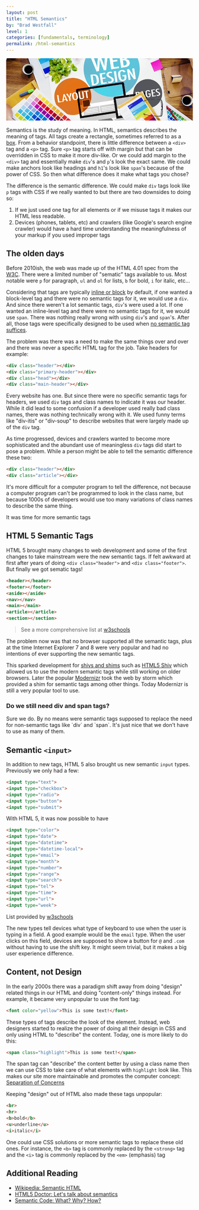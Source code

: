 ```yaml
---
layout: post
title: "HTML Semantics"
by: "Brad Westfall"
level: 1
categories: [fundamentals, terminology]
permalink: /html-semantics
---
```


<img class="bannar" src="/images/articles/web-design-layout.jpg" alt="Web Design and Layout">

Semantics is the study of meaning. In HTML, semantics describes the meaning of tags. All tags create a rectangle, sometimes referred to as a [box](/css-box-model). From a behavior standpoint, there is little difference between a `<div>` tag and a `<p>` tag. Sure `<p>` tag starts off with margin but that can be overridden in CSS to make it more div-like. Or we could add margin to the `<div>` tag and essentially make `div`'s and `p`'s look the exact same. We could make anchors look like headings and `h1`'s look like `span`'s because of the power of CSS. So then what difference does it make what tags you chose?

The difference is the semantic difference. We could make `div` tags look like `p` tags with CSS if we really wanted to but there are two downsides to doing so:

1. If we just used one tag for all elements or if we misuse tags it makes our HTML less readable.
2. Devices (phones, tablets, etc) and crawlers (like Google's search engine crawler) would have a hard time understanding the meaningfulness of your markup if you used improper tags

## The olden days

Before 2010ish, the web was made up of the HTML 4.01 spec from the [W3C](http://en.wikipedia.org/wiki/World_Wide_Web_Consortium). There were a limited number of "sematic" tags available to us. Most notable were `p` for paragraph, `ul` and `ol` for lists, `b` for bold, `i` for italic, etc...

Considering that tags are typically [inline or block](/css-display-inline-vs-block/) by default, if one wanted a block-level tag and there were no semantic tags for it, we would use a `div`. And since there weren't a lot semantic tags, `div`'s were used a lot. If one wanted an inline-level tag and there were no semantic tags for it, we would use `span`. There was nothing really wrong with using `div`'s and `span`'s. After all, those tags were specifically designed to be used when [no semantic tag suffices](http://en.wikipedia.org/wiki/Span_and_div). 

The problem was there was a need to make the same things over and over and there was never a specific HTML tag for the job. Take headers for example:

```html
<div class="header"></div>
<div class="primary-header"></div>
<div class="head"></div>
<div class="main-header"></div>
```

Every website has one. But since there were no specific semantic tags for headers, we used `div` tags and class names to indicate it was our header. While it did lead to some confusion if a developer used really bad class names, there was nothing technically wrong with it. We used funny terms like "div-itis" or "div-soup" to describe websites that were largely made up of the `div` tag.

As time progressed, devices and crawlers wanted to become more sophisticated and the abundant use of meaningless `div` tags did start to pose a problem. While a person might be able to tell the semantic difference these two:

```html
<div class="header"></div>
<div class="article"></div>
```

It's more difficult for a computer program to tell the difference, not because a computer program can't be programmed to look in the class name, but because 1000s of developers would use too many variations of class names to describe the same thing.

It was time for more semantic tags

## HTML 5 Semantic Tags

HTML 5 brought many changes to web development and some of the first changes to take mainstream were the new semantic tags. If felt awkward at first after years of doing `<div class="header">` and `<div class="footer">`. But finally we got sematic tags!

```html
<header></header>
<footer></footer>
<aside></aside>
<nav></nav>
<main></main>
<article></article>
<section></section>
```

> See a more comprehensive list at [w3schools](http://www.w3schools.com/htmL/html5_semantic_elements.asp)

The problem now was that no browser supported all the semantic tags, plus at the time Internet Explorer 7 and 8 were very popular and had no intentions of ever supporting the new semantic tags.

This sparked development for [shivs and shims](http://www.programmerinterview.com/index.php/html5/what-is-a-shiv-in-html5/) such as [HTML5 Shiv](http://en.wikipedia.org/wiki/HTML5_Shiv) which allowed us to use the modern semantic tags while still working on older browsers. Later the popular [Modernizr](http://en.wikipedia.org/wiki/Modernizr) took the web by storm which provided a shim for semantic tags among other things. Today Modernizr is still a very popular tool to use.

<div class="notice">
    <h3>Do we still need div and span tags?</h3>
    Sure we do. By no means were semantic tags supposed to replace the need for non-semantic tags like `div` and `span`. It's just nice that we don't have to use as many of them.    
</div>

## Semantic `<input>`

In addition to new tags, HTML 5 also brought us new semantic `input` types. Previously we only had a few:

```html
<input type="text">
<input type="checkbox">
<input type="radio">
<input type="button">
<input type="submit">
```

With HTML 5, it was now possible to have

```html
<input type="color">
<input type="date">
<input type="datetime">
<input type="datetime-local">
<input type="email">
<input type="month">
<input type="number">
<input type="range">
<input type="search">
<input type="tel">
<input type="time">
<input type="url">
<input type="week">
```

<div class="footnote">
    List provided by <a href="http://www.w3schools.com/htmL/html_form_input_types.asp">w3schools</a>
</div>

The new types tell devices what type of keyboard to use when the user is typing in a field. A good example would be the `email` type. When the user clicks on this field, devices are supposed to show a button for `@` and `.com` without having to use the shift key. It might seem trivial, but it makes a big user experience difference.

## Content, not Design

In the early 2000s there was a paradigm shift away from doing "design" related things in our HTML and doing "content-only" things instead. For example, it became very unpopular to use the font tag:

```html
<font color="yellow">This is some text!</font>
```

These types of tags describe the look of the element. Instead, web designers started to realize the power of doing all their design in CSS and only using HTML to "describe" the content. Today, one is more likely to do this:

```html
<span class="highlight">This is some text!</span>
```

The span tag can "describe" the content better by using a class name then we can use CSS to take care of what elements with `highlight` look like. This makes our site more maintainable and promotes the computer concept: [Separation of Concerns](http://en.wikipedia.org/wiki/Separation_of_concerns)

Keeping "design" out of HTML also made these tags unpopular:

```html
<br>
<hr>
<b>bold</b>
<u>underline</u>
<i>italic</i>
```

One could use CSS solutions or more semantic tags to replace these old ones. For instance, the `<b>` tag is commonly replaced by the `<strong>` tag and the `<i>` tag is commonly replaced by the `<em>` (emphasis) tag

## Additional Reading

- [Wikipedia: Semantic HTML](http://en.wikipedia.org/wiki/Semantic_HTML)
- [HTML5 Doctor: Let's talk about semantics](http://html5doctor.com/lets-talk-about-semantics/)
- [Semantic Code: What? Why? How?](https://boagworld.com/dev/semantic-code-what-why-how/)